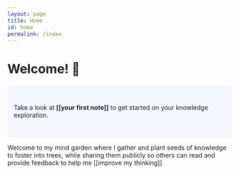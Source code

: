 ```yaml
---
layout: page
title: Home
id: home
permalink: /index
---
```


# Welcome! 🌱

<p style="padding: 3em 1em; background: #f5f7ff; border-radius: 4px;">
  Take a look at <span style="font-weight: bold">[[your first note]]</span> to get started on your knowledge exploration.
</p>

Welcome to my mind garden where I gather and plant seeds of knowledge to foster into trees, while sharing them publicly so others can read and provide feedback to help me [[improve my thinking]]

<style>
  .wrapper {
    max-width: 46em;
  }
</style>
